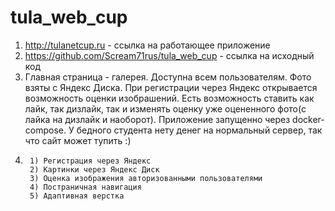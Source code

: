 # tula_web_cup
1) http://tulanetcup.ru - ссылка на работающее приложение
2) https://github.com/Scream71rus/tula_web_cup - ссылка на исходный код
3) Главная страница - галерея. Доступна всем пользователям. Фото взяты с Яндекс Диска.
При регистрации через Яндекс открывается возможность оценки изобрашений.
Есть возможность ставить как лайк, так дизлайк, так и изменять оценку уже оцененного фото(с лайка на дизлайк и наоборот).
Приложение запущенно через docker-compose. У бедного студента нету денег на нормальный сервер, так что сайт может тупить :)
4)      1) Регистрация через Яндекс
        2) Картинки через Яндекс Диск
        3) Оценка изображения авторизованными пользователями
        4) Постраничная навигация
        5) Адаптивная верстка
